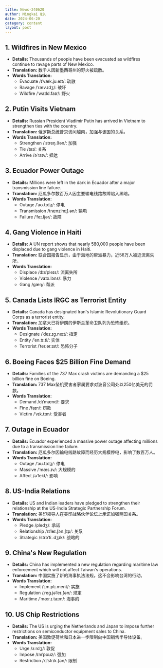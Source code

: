 ```yaml
---
title: News-240620
author: Mingkai Qiu
date: 2024-06-20
category: content
layout: post
---
```

## 1. Wildfires in New Mexico
- **Details:** Thousands of people have been evacuated as wildfires continue to ravage parts of New Mexico.
- **Translation:** 数千人因新墨西哥州的野火被疏散。
- **Words Translation:** 
  - Evacuate /ɪˈvæk.ju.eɪt/: 疏散
  - Ravage /ˈræv.ɪdʒ/: 破坏
  - Wildfire /ˈwaɪld.faɪr/: 野火

## 2. Putin Visits Vietnam
- **Details:** Russian President Vladimir Putin has arrived in Vietnam to strengthen ties with the country.
- **Translation:** 俄罗斯总统普京访问越南，加强与该国的关系。
- **Words Translation:**
  - Strengthen /ˈstreŋ.θən/: 加强
  - Tie /taɪ/: 关系
  - Arrive /əˈraɪv/: 抵达

## 3. Ecuador Power Outage
- **Details:** Millions were left in the dark in Ecuador after a major transmission line failure.
- **Translation:** 厄瓜多尔数百万人因主要输电线路故障陷入黑暗。
- **Words Translation:**
  - Outage /ˈaʊ.tɪdʒ/: 停电
  - Transmission /trænzˈmɪʃ.ən/: 输电
  - Failure /ˈfeɪ.ljər/: 故障

## 4. Gang Violence in Haiti
- **Details:** A UN report shows that nearly 580,000 people have been displaced due to gang violence in Haiti.
- **Translation:** 联合国报告显示，由于海地的帮派暴力，近58万人被迫流离失所。
- **Words Translation:**
  - Displace /dɪsˈpleɪs/: 流离失所
  - Violence /ˈvaɪə.ləns/: 暴力
  - Gang /ɡæŋ/: 帮派

## 5. Canada Lists IRGC as Terrorist Entity
- **Details:** Canada has designated Iran's Islamic Revolutionary Guard Corps as a terrorist entity.
- **Translation:** 加拿大已将伊朗的伊斯兰革命卫队列为恐怖组织。
- **Words Translation:**
  - Designate /ˈdez.ɪɡ.neɪt/: 指定
  - Entity /ˈen.tɪ.ti/: 实体
  - Terrorist /ˈter.ər.ɪst/: 恐怖分子

## 6. Boeing Faces $25 Billion Fine Demand
- **Details:** Families of the 737 Max crash victims are demanding a $25 billion fine on Boeing.
- **Translation:** 737 Max坠机受害者家属要求对波音公司处以250亿美元的罚款。
- **Words Translation:**
  - Demand /dɪˈmænd/: 要求
  - Fine /faɪn/: 罚款
  - Victim /ˈvɪk.tɪm/: 受害者

## 7. Outage in Ecuador
- **Details:** Ecuador experienced a massive power outage affecting millions due to a transmission line failure.
- **Translation:** 厄瓜多尔因输电线路故障而经历大规模停电，影响了数百万人。
- **Words Translation:**
  - Outage /ˈaʊ.tɪdʒ/: 停电
  - Massive /ˈmæs.ɪv/: 大规模的
  - Affect /əˈfekt/: 影响

## 8. US-India Relations
- **Details:** US and Indian leaders have pledged to strengthen their relationship at the US-India Strategic Partnership Forum.
- **Translation:** 美印领导人在美印战略伙伴论坛上承诺加强两国关系。
- **Words Translation:**
  - Pledge /pledʒ/: 承诺
  - Relationship /rɪˈleɪ.ʃən.ʃɪp/: 关系
  - Strategic /strəˈtiː.dʒɪk/: 战略的

## 9. China's New Regulation
- **Details:** China has implemented a new regulation regarding maritime law enforcement which will not affect Taiwan's operations.
- **Translation:** 中国实施了新的海事执法法规，这不会影响台湾的行动。
- **Words Translation:**
  - Implement /ˈɪm.plɪ.ment/: 实施
  - Regulation /ˌreɡ.jəˈleɪ.ʃən/: 规定
  - Maritime /ˈmær.ɪ.taɪm/: 海事的

## 10. US Chip Restrictions
- **Details:** The US is urging the Netherlands and Japan to impose further restrictions on semiconductor equipment sales to China.
- **Translation:** 美国敦促荷兰和日本进一步限制向中国销售半导体设备。
- **Words Translation:**
  - Urge /ɜːrdʒ/: 敦促
  - Impose /ɪmˈpoʊz/: 强加
  - Restriction /rɪˈstrɪk.ʃən/: 限制
